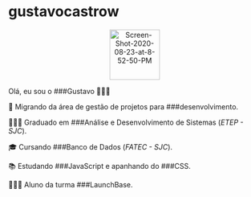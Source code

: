 # gustavocastrow

<p align="center">
  <img src="https://i.ibb.co/fY5M2ZL/Screen-Shot-2020-08-23-at-8-52-50-PM.png" alt="Screen-Shot-2020-08-23-at-8-52-50-PM" border="0" width="100">
</p>

Olá, eu sou o ###Gustavo 🙋🏻‍♂️

🚧 Migrando da área de gestão de projetos para ###desenvolvimento.

👨🏻‍🎓 Graduado em ###Análise e Desenvolvimento de Sistemas (_ETEP - SJC_).

🎓 Cursando ###Banco de Dados (_FATEC - SJC_).

📚 Estudando ###JavaScript e apanhando do ###CSS.

👨🏻‍💻 Aluno da turma ###LaunchBase.

